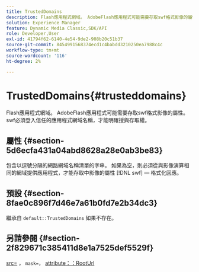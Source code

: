 ```yaml
---
title: TrustedDomains
description: Flash應用程式網域。 AdobeFlash應用程式可能需要存取swf格式影像的屬性。 swf必須登入信任的應用程式網域名稱，才能明確授與存取權。
solution: Experience Manager
feature: Dynamic Media Classic,SDK/API
role: Developer,User
exl-id: 41794f62-6140-4e54-9de2-908b20c51b37
source-git-commit: 8454991568374ecd1c4babdd3210250ea7988c4c
workflow-type: tm+mt
source-wordcount: '116'
ht-degree: 2%

---
```


# TrustedDomains{#trusteddomains}

Flash應用程式網域。 AdobeFlash應用程式可能需要存取swf格式影像的屬性。 swf必須登入信任的應用程式網域名稱，才能明確授與存取權。

## 屬性 {#section-5d6ecfa431a04abd8628a28e0ab3be83}

包含以逗號分隔的網路網域名稱清單的字串。 如果為空，則必須從與影像演算相同的網域提供應用程式，才能存取中影像的屬性 [!DNL swf] — 格式化回應。

## 預設 {#section-8fae0c896f7d46e7a61b0fd7e2b34dc3}

繼承自 `default::TrustedDomains` 如果不存在。

## 另請參閱 {#section-2f829671c385411d8e1a7525def5529f}

[src=](../../../../../ir-api/http-protocol/image-rendering-api-ref/c-ir-http-protocol-ref/c-ir-http-protocol-command-reference/r-ir-src.md#reference-62c98abad22149d68d405ed6aaff8272) ， `mask=`， [attribute：：RootUrl](../../../../../ir-api/material-cat/image-rendering-api-ref/c-ir-material-catalog/c-ir-attributes-reference/r-ir-rooturl.md#reference-b8d706a573814802bd6794223cc78402)
